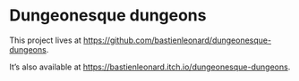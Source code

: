 # Dungeonesque dungeons

This project lives at https://github.com/bastienleonard/dungeonesque-dungeons.

It’s also available at https://bastienleonard.itch.io/dungeonesque-dungeons.
